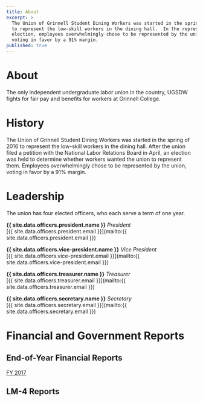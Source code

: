 ```yaml
---
title: About
excerpt: >
  The Union of Grinnell Student Dining Workers was started in the spring of 2016
  to represent the low-skill workers in the dining hall.  In the representation
  election, employees overwhelmingly chose to be represented by the union,
  voting in favor by a 91% margin.
published: true
---
```


# About

The only independent undergraduate labor union in the country, UGSDW fights for
fair pay and benefits for workers at Grinnell College.

# History

The Union of Grinnell Student Dining Workers was started in the spring of 2016
to represent the low-skill workers in the dining hall.  After the union filed a
petition with the National Labor Relations Board in April, an election was held
to determine whether workers wanted the union to represent them. Employees
overwhelmingly chose to be represented by the union, voting in favor by a 91%
margin.

# Leadership

The union has four elected officers, who each serve a term of one year.

**{{ site.data.officers.president.name }}** *President* <br>
[{{ site.data.officers.president.email }}](mailto:{{ site.data.officers.president.email }})

**{{ site.data.officers.vice-president.name }}** *Vice President* <br>
[{{ site.data.officers.vice-president.email }}](mailto:{{ site.data.officers.vice-president.email }})

**{{ site.data.officers.treasurer.name }}** *Treasurer* <br>
[{{ site.data.officers.treasurer.email }}](mailto:{{ site.data.officers.treasurer.email }})

**{{ site.data.officers.secretary.name }}** *Secretary* <br>
[{{ site.data.officers.secretary.email }}](mailto:{{ site.data.officers.secretary.email }})

# Financial and Government Reports

## End-of-Year Financial Reports

[FY 2017](/assetes/fy2017.pdf)

## LM-4 Reports
